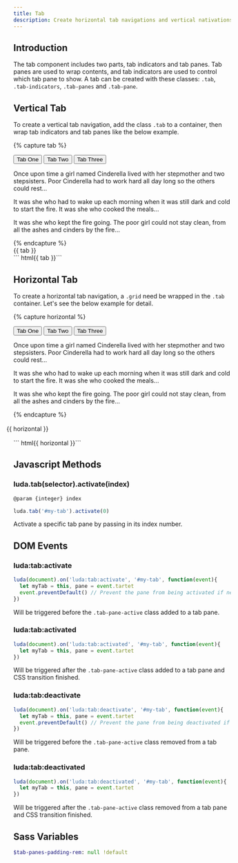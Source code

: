 ```yaml
---
title: Tab
description: Create horizontal tab navigations and vertical nativations easily.
---
```


## Introduction

The tab component includes two parts, tab indicators and tab panes.
Tab panes are used to wrap contents, and tab indicators are used to
control which tab pane to show.
A tab can be created with these classes: `.tab`, `.tab-indicators`,
`.tab-panes` and `.tab-pane`.

## Vertical Tab

To create a vertical tab navigation,
add the class `.tab` to a container,
then wrap tab indicators and tab panes like the below example.

{% capture tab %}
<div class="tab">
  <nav class="tab-indicators btns-x">
    <button class="btn btn-hollow-secondary">
      Tab One
    </button>
    <button class="btn btn-hollow-secondary">
      Tab Two
    </button>
    <button class="btn btn-hollow-secondary">
      Tab Three
    </button>
  </nav>
  <div class="tab-panes">
    <div class="tab-pane">
      <p>
        Once upon time a girl named Cinderella lived with her stepmother
        and two stepsisters. Poor Cinderella had to work hard all day long
        so the others could rest...
      </p>
    </div>
    <div class="tab-pane">
      <p>It was she who had to wake up each morning when it was still dark and cold
         to start the fire. It was she who cooked the meals...
       </p>
    </div>
    <div class="tab-pane">
      <p>
        It was she who kept the fire going. The poor girl could not stay clean,
        from all the ashes and cinders by the fire...
      </p>
    </div>
  </div>
</div>
{% endcapture %}
<div class="example">
  {{ tab }}
</div>
``` html{{ tab }}```

## Horizontal Tab

To create a horizontal tab navigation,
a `.grid` need be wrapped in the `.tab` container.
Let's see the below example for detail.

{% capture horizontal %}
<div class="tab">
  <div class="grid">
    <div class="col-4 col-3-m">
      <nav class="tab-indicators btns-y btns-fluid">
        <button class="btn btn-hollow-secondary">
          Tab One
        </button>
        <button class="btn btn-hollow-secondary">
          Tab Two
        </button>
        <button class="btn btn-hollow-secondary">
          Tab Three
        </button>
      </nav>
    </div>
    <div class="col-auto">
      <div class="tab-panes">
        <div class="tab-pane">
          <p>
            Once upon time a girl named Cinderella lived with her stepmother
            and two stepsisters. Poor Cinderella had to work hard all day long
            so the others could rest...
          </p>
        </div>
        <div class="tab-pane">
          <p>
            It was she who had to wake up each morning
            when it was still dark and cold
            to start the fire. It was she who cooked the meals...
          </p>
        </div>
        <div class="tab-pane">
          <p>
            It was she who kept the fire going. The poor girl could not stay clean,
            from all the ashes and cinders by the fire...
          </p>
        </div>
      </div>
    </div>
  </div>
</div>
{% endcapture %}
<div style="margin: 1rem -1rem">
  {{ horizontal }}  
</div>
``` html{{ horizontal }}```

## Javascript Methods

### luda.tab(selector).activate(index)

``` javascript
@param {integer} index
```

``` javascript
luda.tab('#my-tab').activate(0)
```

Activate a specific tab pane by passing in its index number.

## DOM Events

### luda:tab:activate

``` javascript
luda(document).on('luda:tab:activate', '#my-tab', function(event){
  let myTab = this, pane = event.tartet
  event.preventDefault() // Prevent the pane from being activated if necessary.
})
```

Will be triggered before the `.tab-pane-active` class added to a tab pane.

### luda:tab:activated

``` javascript
luda(document).on('luda:tab:activated', '#my-tab', function(event){
  let myTab = this, pane = event.tartet
})
```

Will be triggered after the `.tab-pane-active` class added to a tab pane
and CSS transition finished.

### luda:tab:deactivate

``` javascript
luda(document).on('luda:tab:deactivate', '#my-tab', function(event){
  let myTab = this, pane = event.tartet
  event.preventDefault() // Prevent the pane from being deactivated if necessary.
})
```

Will be triggered before the `.tab-pane-active` class removed from a tab pane.

### luda:tab:deactivated

``` javascript
luda(document).on('luda:tab:deactivated', '#my-tab', function(event){
  let myTab = this, pane = event.tartet
})
```

Will be triggered after the `.tab-pane-active` class removed from a tab pane
and CSS transition finished.

## Sass Variables

``` sass
$tab-panes-padding-rem: null !default
```